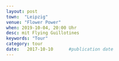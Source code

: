 ```yaml
---
layout: post
town:  "Leipzig"
venue: "Flower Power"
when: 2019-10-04, 20:00 Uhr
desc: mit Flying Guillotines
keywords: "Tour"
category: tour
date:   2017-10-10 		#publication date
---
```

